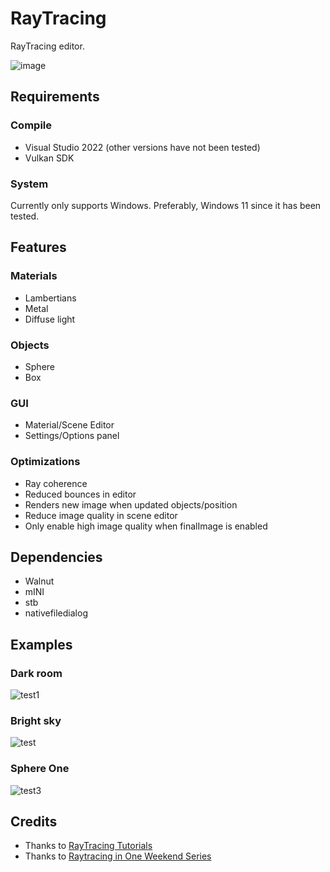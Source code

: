 # RayTracing

RayTracing editor.

![image](https://github.com/Programmer-RZ/RayTracing/assets/123858154/7793102c-4f5d-411e-aa0e-4fe740a48ec3)

## Requirements

### Compile

- Visual Studio 2022 (other versions have not been tested)
- Vulkan SDK

### System

Currently only supports Windows. Preferably, Windows 11 since it has been tested.

## Features

### Materials

- Lambertians
- Metal
- Diffuse light

### Objects

- Sphere
- Box

### GUI

- Material/Scene Editor
- Settings/Options panel

### Optimizations

- Ray coherence
- Reduced bounces in editor
- Renders new image when updated objects/position
- Reduce image quality in scene editor
- Only enable high image quality when finalImage is enabled

## Dependencies

- Walnut
- mINI
- stb
- nativefiledialog

## Examples

### Dark room

![test1](https://github.com/Programmer-RZ/RayTracing/assets/123858154/ca89569c-ccb9-4a23-a366-1ab6aad7c8e1)

### Bright sky

![test](https://github.com/Programmer-RZ/RayTracing/assets/123858154/faa8491c-d295-46fc-b5e5-e3f517cfae1c)

### Sphere One

![test3](https://github.com/Programmer-RZ/RayTracing/assets/123858154/1d40dc21-0828-4ca6-8a67-1a9e2bdfe8f9)


## Credits

- Thanks to [RayTracing Tutorials](https://www.youtube.com/watch?v=gfW1Fhd9u9Q&list=PLlrATfBNZ98edc5GshdBtREv5asFW3yXl)
- Thanks to [Raytracing in One Weekend Series](https://raytracing.github.io/)
